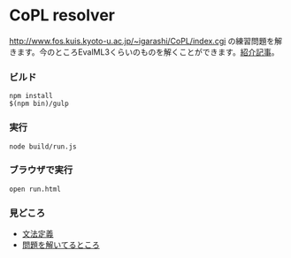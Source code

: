 # CoPL resolver

http://www.fos.kuis.kyoto-u.ac.jp/~igarashi/CoPL/index.cgi の練習問題を解きます。今のところEvalML3くらいのものを解くことができます。[紹介記事](http://hakobe932.hatenablog.com/entry/2014/07/19/204139)。

### ビルド

```
npm install
$(npm bin)/gulp
```

### 実行

```
node build/run.js
```

### ブラウザで実行

```
open run.html
```

### 見どころ
- [文法定義](src/grammer.jison) 
- [問題を解いてるところ](src/ml.coffee#L127)
